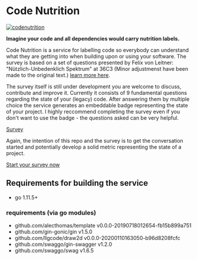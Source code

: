 # Code Nutrition

[![codenutrition](http://code.grevit.net/badge/O%2B%2B_S%2B%2B_I%2B%2B_C_E_M_V%2B_PS%2B%2B_D%2B)](http://code.grevit.net/facts/O%2B%2B_S%2B%2B_I%2B%2B_C_E_M_V%2B_PS%2B%2B_D%2B)

**Imagine your code and all dependencies would carry nutrition labels.**

Code Nutrition is a service for labelling code so everybody can understand what they are getting into when building upon or using your software. The survey is based on a set of questions presented by Felix von Leitner: "Nützlich-Unbedenklich Spektrum" at 36C3 (Minor adjustmenst have been made to the original text.) [learn more here](https://www.google.com/url?sa=t&rct=j&q=&esrc=s&source=web&cd=1&cad=rja&uact=8&ved=2ahUKEwjE-v7ropLnAhXUwMQBHd68B9UQwqsBMAB6BAgKEAQ&url=https%3A%2F%2Fmedia.ccc.de%2Fv%2F36c3-10608-das_nutzlich-unbedenklich_spektrum&usg=AOvVaw1_05ix3-K_lRn_T9LbJRZi).

The survey itself is still under development you are welcome to discuss, contribute and improve it. Currently it consists of 9 fundamental questions regarding the state of your (legacy) code. After answering them by multiple choice the service generates an embeddable badge representing the state of your project. I highly reccommend completing the survey even if you don't want to use the badge - the questions asked can be very helpful.

[Survey](https://github.com/moethu/codenutrition/blob/master/static/spectrum.json)

Again, the intention of this repo and the survey is to get the conversation started and potentially develop a solid metric representing the state of a project.

[Start your survey now](http://code.grevit.net)

## Requirements for building the service

- go 1.11.5+

### requirements (via go modules)

- github.com/alecthomas/template v0.0.0-20190718012654-fb15b899a751
- github.com/gin-gonic/gin v1.5.0
- github.com/llgcode/draw2d v0.0.0-20200110163050-b96d8208fcfc
- github.com/swaggo/gin-swagger v1.2.0
- github.com/swaggo/swag v1.6.5
